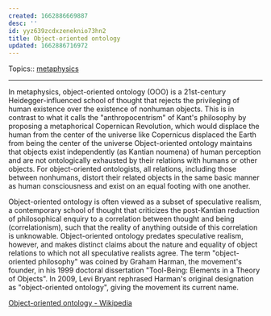 ```yaml
---
created: 1662886669887
desc: ''
id: yyz639zcdxzeneknio73hn2
title: Object-oriented ontology
updated: 1662886716972
---
```

   
Topics::  [metaphysics](../topics/metaphysics.md)   
   
   
---   
   
In metaphysics, object-oriented ontology (OOO) is a 21st-century Heidegger-influenced school of thought that rejects the privileging of human existence over the existence of nonhuman objects. This is in contrast to what it calls the "anthropocentrism" of Kant's philosophy by proposing a metaphorical Copernican Revolution, which would displace the human from the center of the universe like Copernicus displaced the Earth from being the center of the universe Object-oriented ontology maintains that objects exist independently (as Kantian noumena) of human perception and are not ontologically exhausted by their relations with humans or other objects. For object-oriented ontologists, all relations, including those between nonhumans, distort their related objects in the same basic manner as human consciousness and exist on an equal footing with one another.   
   
Object-oriented ontology is often viewed as a subset of speculative realism, a contemporary school of thought that criticizes the post-Kantian reduction of philosophical enquiry to a correlation between thought and being (correlationism), such that the reality of anything outside of this correlation is unknowable. Object-oriented ontology predates speculative realism, however, and makes distinct claims about the nature and equality of object relations to which not all speculative realists agree. The term "object-oriented philosophy" was coined by Graham Harman, the movement's founder, in his 1999 doctoral dissertation "Tool-Being: Elements in a Theory of Objects". In 2009, Levi Bryant rephrased Harman's original designation as "object-oriented ontology", giving the movement its current name.   
   
[Object-oriented ontology - Wikipedia](https://en.wikipedia.org/wiki/Object-oriented_ontology)